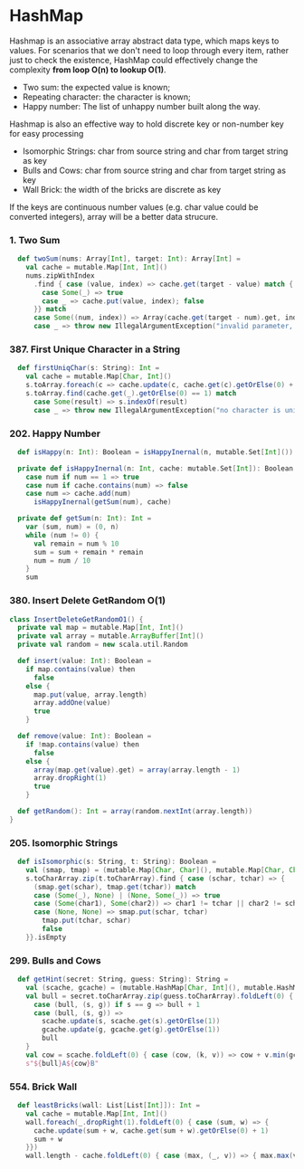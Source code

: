# HashMap

Hashmap is an associative array abstract data type, which maps keys to values. 
For scenarios that we don't need to loop through every item, rather just to check the existence, 
HashMap could effectively change the complexity **from loop O(n) to lookup O(1)**.

- Two sum: the expected value is known; 
- Repeating character: the character is known;
- Happy number: The list of unhappy number built along the way.

Hashmap is also an effective way to hold discrete key or non-number key for easy processing

- Isomorphic Strings: char from source string and char from target string as key
- Bulls and Cows: char from source string and char from target string as key
- Wall Brick: the width of the bricks are discrete as key

If the keys are continuous number values (e.g. char value could be converted integers), array will be a better data strucure.

### 1. Two Sum
```scala
  def twoSum(nums: Array[Int], target: Int): Array[Int] =
    val cache = mutable.Map[Int, Int]()
    nums.zipWithIndex
      .find { case (value, index) => cache.get(target - value) match {
        case Some(_) => true
        case _ => cache.put(value, index); false
      }} match
      case Some((num, index)) => Array(cache.get(target - num).get, index)
      case _ => throw new IllegalArgumentException("invalid parameter, no valid result!")
```

### 387. First Unique Character in a String
```scala
  def firstUniqChar(s: String): Int =
    val cache = mutable.Map[Char, Int]()
    s.toArray.foreach(c => cache.update(c, cache.get(c).getOrElse(0) + 1))
    s.toArray.find(cache.get(_).getOrElse(0) == 1) match
      case Some(result) => s.indexOf(result)
      case _ => throw new IllegalArgumentException("no character is unique in the given string")
```

### 202. Happy Number
```scala
  def isHappy(n: Int): Boolean = isHappyInernal(n, mutable.Set[Int]())

  private def isHappyInernal(n: Int, cache: mutable.Set[Int]): Boolean = n match
    case num if num == 1 => true
    case num if cache.contains(num) => false
    case num => cache.add(num)
      isHappyInernal(getSum(num), cache)

  private def getSum(n: Int): Int =
    var (sum, num) = (0, n)
    while (num != 0) {
      val remain = num % 10
      sum = sum + remain * remain
      num = num / 10
    }
    sum
```

### 380. Insert Delete GetRandom O(1)
```scala
class InsertDeleteGetRandomO1() {
  private val map = mutable.Map[Int, Int]()
  private val array = mutable.ArrayBuffer[Int]()
  private val random = new scala.util.Random

  def insert(value: Int): Boolean =
    if map.contains(value) then
      false
    else {
      map.put(value, array.length)
      array.addOne(value)
      true
    }

  def remove(value: Int): Boolean =
    if !map.contains(value) then
      false
    else {
      array(map.get(value).get) = array(array.length - 1)
      array.dropRight(1)
      true
    }

  def getRandom(): Int = array(random.nextInt(array.length))
}
```

### 205. Isomorphic Strings
```scala
  def isIsomorphic(s: String, t: String): Boolean =
    val (smap, tmap) = (mutable.Map[Char, Char](), mutable.Map[Char, Char]())
    s.toCharArray.zip(t.toCharArray).find { case (schar, tchar) => {
      (smap.get(schar), tmap.get(tchar)) match
      case (Some(_), None) | (None, Some(_)) => true
      case (Some(char1), Some(char2)) => char1 != tchar || char2 != schar
      case (None, None) => smap.put(schar, tchar)
        tmap.put(tchar, schar)
        false
    }}.isEmpty
```

### 299. Bulls and Cows
```scala
  def getHint(secret: String, guess: String): String =
    val (scache, gcache) = (mutable.HashMap[Char, Int](), mutable.HashMap[Char, Int]())
    val bull = secret.toCharArray.zip(guess.toCharArray).foldLeft(0) {
      case (bull, (s, g)) if s == g => bull + 1
      case (bull, (s, g)) =>
        scache.update(s, scache.get(s).getOrElse(1))
        gcache.update(g, gcache.get(g).getOrElse(1))
        bull
    }
    val cow = scache.foldLeft(0) { case (cow, (k, v)) => cow + v.min(gcache.get(k).getOrElse(0)) }
    s"${bull}A${cow}B"
```

### 554. Brick Wall
```scala
  def leastBricks(wall: List[List[Int]]): Int =
    val cache = mutable.Map[Int, Int]()
    wall.foreach(_.dropRight(1).foldLeft(0) { case (sum, w) => {
      cache.update(sum + w, cache.get(sum + w).getOrElse(0) + 1)
      sum + w
    }})
    wall.length - cache.foldLeft(0) { case (max, (_, v)) => { max.max(v) }}
```
